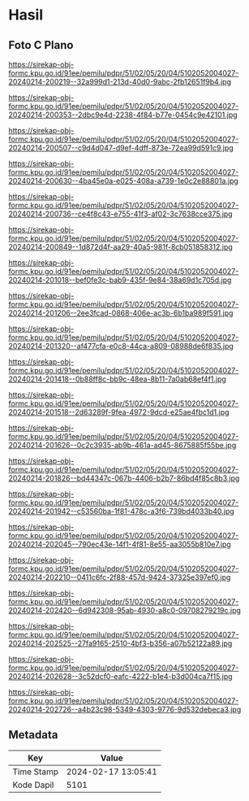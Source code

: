# Hasil

## Foto C Plano

https://sirekap-obj-formc.kpu.go.id/91ee/pemilu/pdpr/51/02/05/20/04/5102052004027-20240214-200219--32a999d1-213d-40d0-9abc-2fb12651f9b4.jpg

https://sirekap-obj-formc.kpu.go.id/91ee/pemilu/pdpr/51/02/05/20/04/5102052004027-20240214-200353--2dbc9e4d-2238-4f84-b77e-0454c9e42101.jpg

https://sirekap-obj-formc.kpu.go.id/91ee/pemilu/pdpr/51/02/05/20/04/5102052004027-20240214-200507--c9d4d047-d9ef-4dff-873e-72ea99d591c9.jpg

https://sirekap-obj-formc.kpu.go.id/91ee/pemilu/pdpr/51/02/05/20/04/5102052004027-20240214-200630--4ba45e0a-e025-408a-a739-1e0c2e88801a.jpg

https://sirekap-obj-formc.kpu.go.id/91ee/pemilu/pdpr/51/02/05/20/04/5102052004027-20240214-200736--ce4f8c43-e755-41f3-af02-3c7638cce375.jpg

https://sirekap-obj-formc.kpu.go.id/91ee/pemilu/pdpr/51/02/05/20/04/5102052004027-20240214-200849--1d872d4f-aa29-40a5-981f-8cb051858312.jpg

https://sirekap-obj-formc.kpu.go.id/91ee/pemilu/pdpr/51/02/05/20/04/5102052004027-20240214-201018--bef0fe3c-bab9-435f-9e84-38a69d1c705d.jpg

https://sirekap-obj-formc.kpu.go.id/91ee/pemilu/pdpr/51/02/05/20/04/5102052004027-20240214-201206--2ee3fcad-0868-406e-ac3b-6b1ba989f591.jpg

https://sirekap-obj-formc.kpu.go.id/91ee/pemilu/pdpr/51/02/05/20/04/5102052004027-20240214-201320--af477cfa-e0c8-44ca-a809-08988de6f835.jpg

https://sirekap-obj-formc.kpu.go.id/91ee/pemilu/pdpr/51/02/05/20/04/5102052004027-20240214-201418--0b88ff8c-bb9c-48ea-8b11-7a0ab68ef4f1.jpg

https://sirekap-obj-formc.kpu.go.id/91ee/pemilu/pdpr/51/02/05/20/04/5102052004027-20240214-201518--2d63289f-9fea-4972-9dcd-e25ae4fbc1d1.jpg

https://sirekap-obj-formc.kpu.go.id/91ee/pemilu/pdpr/51/02/05/20/04/5102052004027-20240214-201626--0c2c3935-ab9b-461a-ad45-8675885f55be.jpg

https://sirekap-obj-formc.kpu.go.id/91ee/pemilu/pdpr/51/02/05/20/04/5102052004027-20240214-201826--bd44347c-067b-4406-b2b7-86bd4f85c8b3.jpg

https://sirekap-obj-formc.kpu.go.id/91ee/pemilu/pdpr/51/02/05/20/04/5102052004027-20240214-201942--c53560ba-1f81-478c-a3f6-739bd4033b40.jpg

https://sirekap-obj-formc.kpu.go.id/91ee/pemilu/pdpr/51/02/05/20/04/5102052004027-20240214-202045--790ec43e-14f1-4f81-8e55-aa3055b810e7.jpg

https://sirekap-obj-formc.kpu.go.id/91ee/pemilu/pdpr/51/02/05/20/04/5102052004027-20240214-202210--0411c6fc-2f88-457d-9424-37325e397ef0.jpg

https://sirekap-obj-formc.kpu.go.id/91ee/pemilu/pdpr/51/02/05/20/04/5102052004027-20240214-202420--6d942308-95ab-4930-a8c0-09708279219c.jpg

https://sirekap-obj-formc.kpu.go.id/91ee/pemilu/pdpr/51/02/05/20/04/5102052004027-20240214-202525--27fa9165-2510-4bf3-b356-a07b52122a89.jpg

https://sirekap-obj-formc.kpu.go.id/91ee/pemilu/pdpr/51/02/05/20/04/5102052004027-20240214-202628--3c52dcf0-eafc-4222-b1e4-b3d004ca7f15.jpg

https://sirekap-obj-formc.kpu.go.id/91ee/pemilu/pdpr/51/02/05/20/04/5102052004027-20240214-202726--a4b23c98-5349-4303-9776-9d532debeca3.jpg


## Metadata

| Key        | Value               |
| ---------- | ------------------- |
| Time Stamp | 2024-02-17 13:05:41 |
| Kode Dapil | 5101                |



